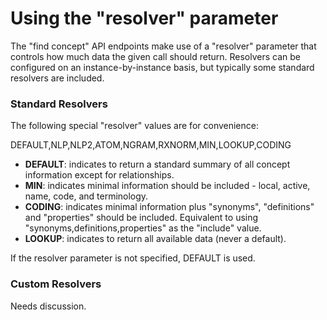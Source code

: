 <a name="top" />

Using the "resolver" parameter
=============================

The "find concept" API endpoints make use of a "resolver" parameter that controls
how much data the given call should return. Resolvers can be configured on an instance-by-instance basis, but typically some standard resolvers are included.

### Standard Resolvers

The following special "resolver" values are for convenience:

DEFAULT,NLP,NLP2,ATOM,NGRAM,RXNORM,MIN,LOOKUP,CODING

 - **DEFAULT**: indicates to return a standard summary of all concept information except for relationships.
 - **MIN**: indicates minimal information should be included - local, active, name, code, and terminology.
 - **CODING**: indicates minimal information plus "synonyms", "definitions" and "properties" should be included. Equivalent to using "synonyms,definitions,properties" as the "include" value. 
 - **LOOKUP**: indicates to return all available data (never a default).

If the resolver parameter is not specified, DEFAULT is used.

### Custom Resolvers

Needs discussion.

